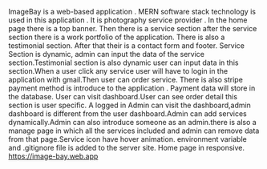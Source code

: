 ImageBay is a web-based application . MERN software stack technology is used in this application . It is photography service provider . In the home page there is a top banner. Then there is a service section after the service section there is a work portfolio of the application. There is also a testimonial section. After that their is a contact form and footer. Service Section is dynamic, admin can input the data of the service section.Testimonial section is also dynamic user can input data in this section.When a user click any service user will have to login in the application with gmail.Then user can order service. There is also stripe payment method is introduce to the application . Payment data will store in the database. User can visit dashboard.User can see order detail this section is user specific. A logged in Admin can visit the dashboard,admin dashboard is different from the user dashboard.Admin can add services dynamically.Admin can also introduce someone as an admin.there is also a manage page in which all the services included and admin can remove data from that page.Service icon have hover animation. environment variable and .gitignore file is added to the server site. Home page in responsive.  https://image-bay.web.app
